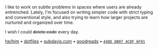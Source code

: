 I like to work on subtle problems in spaces where users are already entrenched. Lately, I'm focused on writing simpler code with strict typing and conventional style, and also trying to learn how larger projects are nurtured and organized over time.

I wish I could ~~delete code~~ every day.

[he/him](https://www.mypronouns.org/he-him) • [dotfiles](https://github.com/subdavis/dotfiles) • [subdavis.com](https://subdavis.com) • [goodreads](https://www.goodreads.com/user/show/103087534-brandon) • [`44DD 0B07 4C0F 6F91`](https://subdavis.com/history/key.txt)


